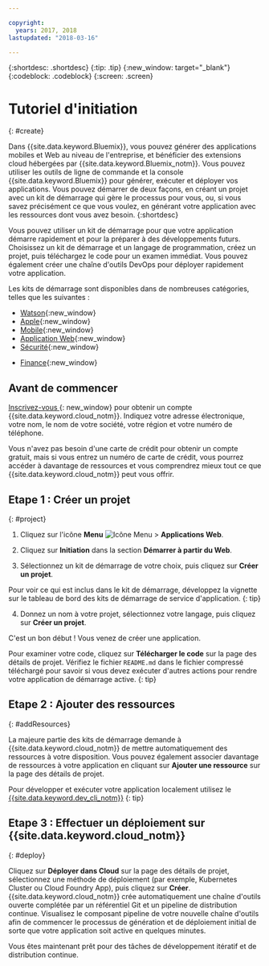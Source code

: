 ```yaml
---

copyright:
  years: 2017, 2018
lastupdated: "2018-03-16"

---
```


{:shortdesc: .shortdesc}
{:tip: .tip}
{:new_window: target="_blank"}
{:codeblock: .codeblock}
{:screen: .screen}

# Tutoriel d'initiation
{: #create}

Dans {{site.data.keyword.Bluemix}}, vous pouvez générer des applications mobiles et Web au niveau de l'entreprise, et bénéficier des extensions cloud hébergées par {{site.data.keyword.Bluemix_notm}}. Vous pouvez utiliser les outils de ligne de commande et la console {{site.data.keyword.Bluemix}} pour générer, exécuter et déployer vos applications. Vous pouvez démarrer de deux façons, en créant un projet avec un kit de démarrage qui gère le processus pour vous, ou, si vous savez précisément ce que vous voulez, en générant votre application avec les ressources dont vous avez besoin.
{:shortdesc}

Vous pouvez utiliser un kit de démarrage pour que votre application démarre rapidement et pour la préparer à des développements futurs. Choisissez un kit de démarrage et un langage de programmation, créez un projet, puis téléchargez le code pour un examen immédiat. Vous pouvez également créer une chaîne d'outils DevOps pour déployer rapidement votre application. 

Les kits de démarrage sont disponibles dans de nombreuses catégories, telles que les suivantes :

* [Watson](https://console.bluemix.net/developer/watson){:new_window}
* [Apple](https://console.bluemix.net/developer/appledevelopment){:new_window}
* [Mobile](https://console.bluemix.net/developer/mobile){:new_window}
* [Application Web](https://console.bluemix.net/developer/appservice){:new_window}
* [Sécurité](https://console.bluemix.net/developer/security){:new_window}
<!--* [Watson Data Platform developer console](https://console.bluemix.net/developer/dataplatform)-->
* [Finance](https://console.bluemix.net/developer/finance){:new_window}

## Avant de commencer

[Inscrivez-vous ](https://console.bluemix.net){: new_window} pour obtenir un compte {{site.data.keyword.cloud_notm}}. Indiquez votre adresse électronique, votre nom, le nom de votre société, votre région et votre numéro de téléphone. 

Vous n'avez pas besoin d'une carte de crédit pour obtenir un compte gratuit, mais si vous entrez un numéro de carte de crédit, vous pourrez accéder à davantage de ressources et vous comprendrez mieux tout ce que {{site.data.keyword.cloud_notm}} peut vous offrir. 

## Etape 1 : Créer un projet
{: #project}

1. Cliquez sur l'icône **Menu** ![Icône Menu](../icons/icon_hamburger.svg) > **Applications Web**.

2. Cliquez sur **Initiation** dans la section **Démarrer à partir du Web**. 

3. Sélectionnez un kit de démarrage de votre choix, puis cliquez sur **Créer un projet**.

  Pour voir ce qui est inclus dans le kit de démarrage, développez la vignette sur le tableau de bord des kits de démarrage de service d'application.
  {: tip}

4. Donnez un nom à votre projet, sélectionnez votre langage, puis cliquez sur **Créer un projet**.

C'est un bon début ! Vous venez de créer une application. 

Pour examiner votre code, cliquez sur **Télécharger le code** sur la page des détails de projet. Vérifiez le fichier `README.md` dans le fichier compressé téléchargé pour savoir si vous devez exécuter d'autres actions pour rendre votre application de démarrage active.
{: tip}

## Etape 2 : Ajouter des ressources
{: #addResources}

La majeure partie des kits de démarrage demande à {{site.data.keyword.cloud_notm}} de mettre automatiquement des ressources à votre disposition. Vous pouvez également associer davantage de ressources à votre application en cliquant sur **Ajouter une ressource** sur la page des détails de projet. 

Pour développer et exécuter votre application localement utilisez le [{{site.data.keyword.dev_cli_notm}}](../cli/idt/index.html)
{: tip}

## Etape 3 : Effectuer un déploiement sur {{site.data.keyword.cloud_notm}}
{: #deploy}

Cliquez sur **Déployer dans Cloud** sur la page des détails de projet, sélectionnez une méthode de déploiement (par exemple, Kubernetes Cluster ou Cloud Foundry App), puis cliquez sur **Créer**. {{site.data.keyword.cloud_notm}} crée automatiquement une chaîne d'outils ouverte complétée par un référentiel Git et un pipeline de distribution continue. Visualisez le composant pipeline de votre nouvelle chaîne d'outils afin de commencer le processus de génération et de déploiement initial de sorte que votre application soit active en quelques minutes.

Vous êtes maintenant prêt pour des tâches de développement itératif et de distribution continue. 
